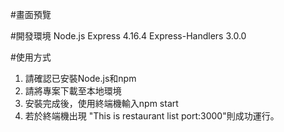 #畫面預覽


#開發環境
Node.js
Express 4.16.4
Express-Handlers 3.0.0

#使用方式
1. 請確認已安裝Node.js和npm
2. 請將專案下載至本地環境
3. 安裝完成後，使用終端機輸入npm start
4. 若於終端機出現 "This is restaurant list port:3000"則成功運行。

